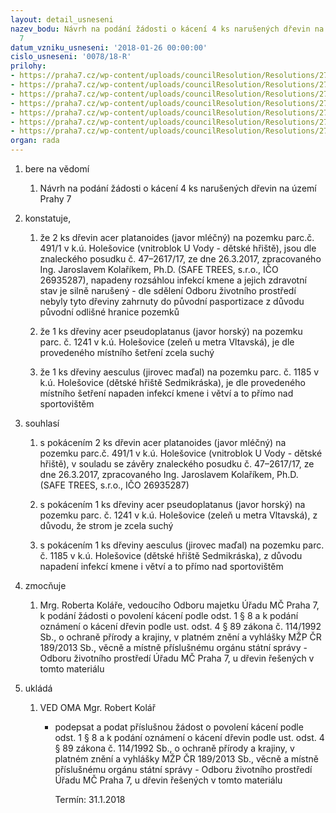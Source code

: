 ```yaml
---
layout: detail_usneseni
nazev_bodu: Návrh na podání žádosti o kácení 4 ks narušených dřevin na území Prahy
  7
datum_vzniku_usneseni: '2018-01-26 00:00:00'
cislo_usneseni: '0078/18-R'
prilohy:
- https://praha7.cz/wp-content/uploads/councilResolution/Resolutions/27136/export/01_kaceni20180130~320538.docx
- https://praha7.cz/wp-content/uploads/councilResolution/Resolutions/27136/export/01_kaceni20180130~320537.docx
- https://praha7.cz/wp-content/uploads/councilResolution/Resolutions/27136/export/02_kaceni20180130~320536.pdf
- https://praha7.cz/wp-content/uploads/councilResolution/Resolutions/27136/export/03_kaceni20180130~320535.pdf
- https://praha7.cz/wp-content/uploads/councilResolution/Resolutions/27136/export/04_kaceni20180130~320534.pdf
- https://praha7.cz/wp-content/uploads/councilResolution/Resolutions/27136/export/05_kaceni20180130~320533.pdf
- https://praha7.cz/wp-content/uploads/councilResolution/Resolutions/27136/export/export~320692.pdf
organ: rada
---
```

<ol id="urzList" class="urzList_view"><li id="" class="urzClass1"><span name="1">bere na vědomí</span><ol id="" class="urzOlClass decimal "><li style="text-align: left;" id="" class="urzClass2"><span><p>Návrh&nbsp;na podání žádosti o kácení 4 ks narušených dřevin na území Prahy 7</p></span></li></ol></li><li id="" class="urzClass1"><span name="50">konstatuje,</span><ol class="urzOlClass decimal "><li style="text-align: left;" id="" class="urzClass2"><span><p>že 2 ks dřevin acer platanoides (javor mléčný) na pozemku parc.č. 491/1 v k.ú. Holešovice (vnitroblok U Vody - dětské hřiště), jsou dle znaleckého posudku č. 47–2617/17, ze dne 26.3.2017, zpracovaného Ing. Jaroslavem Kolaříkem, Ph.D. (SAFE TREES, s.r.o., IČO 26935287), napadeny rozsáhlou infekcí kmene a jejich zdravotní stav je silně narušený - dle sdělení Odboru životního prostředí nebyly tyto dřeviny zahrnuty do původní pasportizace z důvodu původní odlišné hranice pozemků<br></p></span></li><li style="text-align: left;" id="" class="urzClass2"><span><p>že 1 ks dřeviny acer pseudoplatanus (javor horský) na pozemku parc. č. 1241 v k.ú. Holešovice (zeleň u metra Vltavská), je dle provedeného místního šetření zcela suchý<br></p></span></li><li style="text-align: left;" id="" class="urzClass2"><span><p>že 1 ks dřeviny aesculus (jirovec maďal) na pozemku parc. č. 1185 v k.ú. Holešovice (dětské hřiště Sedmikráska), je dle provedeného místního šetření napaden infekcí kmene i větví a to přímo nad sportovištěm<br></p></span></li></ol></li><li id="" class="urzClass1"><span name="26">souhlasí</span><ol class="urzOlClass decimal "><li style="text-align: left;" id="" class="urzClass2"><span><p>s pokácením 2 ks dřevin acer platanoides (javor mléčný) na pozemku parc.č. 491/1 v k.ú. Holešovice (vnitroblok U Vody - dětské hřiště), v souladu se závěry znaleckého posudku č. 47–2617/17, ze dne 26.3.2017, zpracovaného Ing. Jaroslavem Kolaříkem, Ph.D. (SAFE TREES, s.r.o., IČO 26935287)<br></p></span></li><li style="text-align: left;" id="" class="urzClass2"><span><p>s pokácením 1 ks dřeviny acer pseudoplatanus (javor horský) na pozemku parc. č. 1241 v k.ú. Holešovice (zeleň u metra Vltavská), z důvodu, že strom je zcela suchý<br></p></span></li><li style="text-align: left;" id="" class="urzClass2"><span><p>s pokácením 1 ks dřeviny aesculus (jirovec maďal) na pozemku parc. č. 1185 v k.ú. Holešovice (dětské hřiště Sedmikráska), z důvodu napadení infekcí kmene i větví a to přímo nad sportovištěm</p></span></li></ol></li><li id="" class="urzClass1"><span name="41">zmocňuje</span><ol class="urzOlClass decimal "><li style="text-align: left;" id="" class="urzClass2"><span><p>Mrg. Roberta Koláře, vedoucího Odboru majetku Úřadu MČ Praha 7, k podání žádosti o povolení kácení podle odst. 1 § 8 a k podání oznámení o kácení dřevin podle ust. odst. 4 § 89 zákona č. 114/1992 Sb., o ochraně přírody a krajiny, v platném znění a vyhlášky MŽP ČR 189/2013 Sb., věcně a místně příslušnému orgánu státní správy - Odboru životního prostředí Úřadu MČ Praha 7, u dřevin řešených v tomto materiálu</p></span></li></ol></li><li class="urzClass1" id="urzUkoly"><span name="1">ukládá</span><ol class="urzOlClass"><li class="urzClass2"><span><p>VED OMA Mgr. Robert Kolář</p></span><ul class="urzUlClass"><li class="urzClass3"><span><p>podepsat a podat příslušnou žádost o povolení kácení podle odst. 1 § 8 a k podání oznámení o kácení dřevin podle ust. odst. 4 § 89 zákona č. 114/1992 Sb., o ochraně přírody a krajiny, v platném znění a vyhlášky MŽP ČR 189/2013 Sb., věcně a místně příslušnému orgánu státní správy - Odboru životního prostředí Úřadu MČ Praha 7, u dřevin řešených v tomto materiálu</p></span><span class="urzUkolTermin">  Termín:&nbsp;31.1.2018</span></li></ul></li></ol></li></ol>